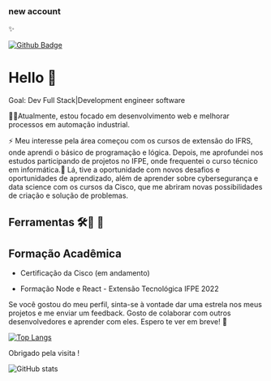 ### new account 

✨ 


[![Github Badge](https://img.shields.io/badge/-Github-000?style=flat-square&logo=Github&logoColor=white&link=https://github.com/nayaracabral)](https://github.com/nayaracabral)


# Hello 👋

  Goal: Dev Full Stack|Development engineer software

🌱📌Atualmente, estou focado em desenvolvimento web e melhorar processos em automação industrial.<br>

⚡ Meu interesse pela área começou com os cursos de extensão do IFRS, onde aprendi o básico de programação e lógica. Depois, me aprofundei nos estudos participando de projetos no IFPE, onde frequentei o curso técnico em informática.🚀 Lá, tive a oportunidade com novos desafios e oportunidades de aprendizado, além de aprender sobre cybersegurança e data science com os cursos da Cisco, que me abriram novas possibilidades de criação e solução de problemas.

## Ferramentas 🛠️🔧 🚀





## Formação Acadêmica

  
- Certificação da Cisco (em andamento)

- Formação Node e React - Extensão Tecnológica IFPE 2022

Se você gostou do meu perfil, sinta-se à vontade dar uma estrela nos meus projetos e me enviar um feedback. Gosto de colaborar com outros desenvolvedores e aprender com eles. Espero te ver em breve! 👋

[![Top Langs](https://github-readme-stats.vercel.app/api/top-langs/?username=nayaracabral&layout=compact)](https://github.com/nayaracabral/github-readme-stats)

Obrigado pela visita ! 


![GitHub stats](https://github-readme-stats.vercel.app/api?username=nayaracabral&show_icons=true&bg_color=00000000)
